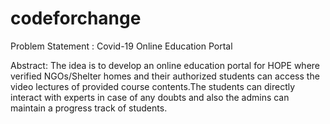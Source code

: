 # codeforchange
Problem Statement : Covid-19 Online Education Portal


Abstract:
The idea is to develop an online education portal for HOPE where verified NGOs/Shelter homes and their authorized students can access the video lectures of provided course contents.The students can directly interact with experts in case of any doubts and also the admins can maintain a progress track of students.
